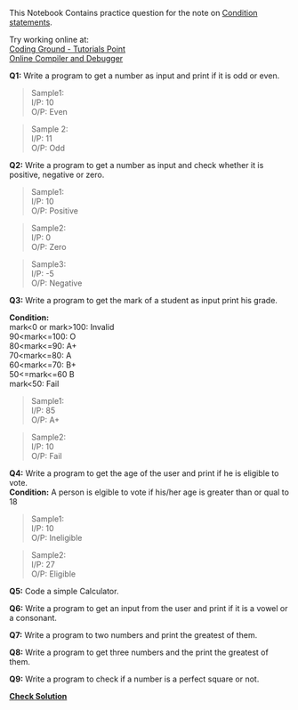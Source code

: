 This Notebook Contains practice question for the note on [Condition statements](Condition_Statements.ipynb).

Try working online at:  
[Coding Ground - Tutorials Point](https://www.tutorialspoint.com/execute_python3_online.php)  
[Online Compiler and Debugger](https://www.onlinegdb.com/online_python_compiler)

**Q1:** Write a program to get a number as input and print if it is odd or even.  
>Sample1:  
I/P: 10  
O/P: Even

>Sample 2:  
I/P: 11  
O/P: Odd

**Q2:** Write a program to get a number as input and check whether it is positive, negative or zero.  
>Sample1:  
I/P: 10  
O/P: Positive

>Sample2:  
I/P: 0  
O/P: Zero

>Sample3:  
I/P: -5  
O/P: Negative

**Q3:** Write a program to get the mark of a student as input print his grade.  

**Condition:**  
mark<0 or mark>100: Invalid  
90<mark<=100: O  
80<mark<=90: A+  
70<mark<=80: A  
60<mark<=70: B+  
50<=mark<=60 B  
mark<50: Fail

>Sample1:  
I/P: 85  
O/P: A+

>Sample2:  
I/P: 10  
O/P: Fail

**Q4:** Write a program to get the age of the user and print if he is eligible to vote.  
**Condition:**
A person is elgible to vote if his/her age is greater than or qual to 18  
>Sample1:  
I/P: 10  
O/P: Ineligible  

>Sample2:  
I/P: 27  
O/P: Eligible

**Q5:** Code a simple Calculator.

**Q6:** Write a program to get an input from the user and print if it is a vowel or a consonant.

**Q7:** Write a program to two numbers and print the greatest of them.

**Q8:** Write a program to get three numbers and the print the greatest of them.

**Q9:** Write a program to check if a number is a perfect square or not.

**[Check Solution](Solution2.ipynb)**